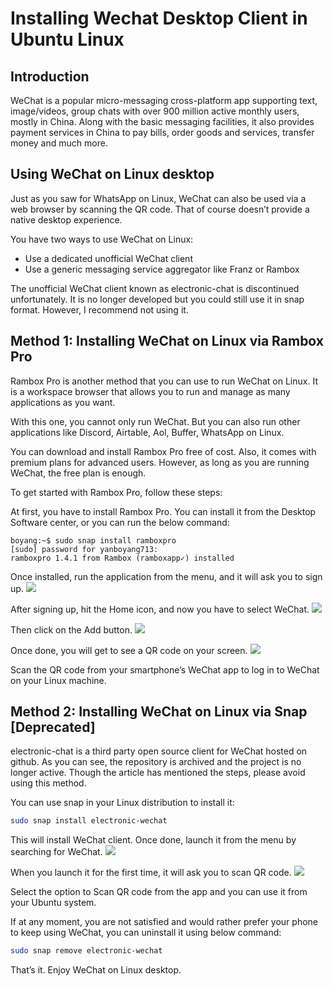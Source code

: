 # Installing Wechat Desktop Client in Ubuntu Linux

## Introduction
WeChat is a popular micro-messaging cross-platform app supporting text, image/videos, group chats with over 900 million active monthly users, mostly in China. Along with the basic messaging facilities, it also provides payment services in China to pay bills, order goods and services, transfer money and much more.

## Using WeChat on Linux desktop

Just as you saw for WhatsApp on Linux, WeChat can also be used via a web browser by scanning the QR code. That of course doesn’t provide a native desktop experience.

You have two ways to use WeChat on Linux:

+ Use a dedicated unofficial WeChat client
+ Use a generic messaging service aggregator like Franz or Rambox

The unofficial WeChat client known as electronic-chat is discontinued unfortunately. It is no longer developed but you could still use it in snap format. However, I recommend not using it.

## Method 1: Installing WeChat on Linux via Rambox Pro

Rambox Pro is another method that you can use to run WeChat on Linux. It is a workspace browser that allows you to run and manage as many applications as you want.

With this one, you cannot only run WeChat. But you can also run other applications like Discord, Airtable, Aol, Buffer, WhatsApp on Linux.

You can download and install Rambox Pro free of cost. Also, it comes with premium plans for advanced users. However, as long as you are running WeChat, the free plan is enough.

To get started with Rambox Pro, follow these steps:

At first, you have to install Rambox Pro. You can install it from the Desktop Software center, or you can run the below command:

```console
boyang:~$ sudo snap install ramboxpro
[sudo] password for yanboyang713: 
ramboxpro 1.4.1 from Rambox (ramboxapp✓) installed
```

Once installed, run the application from the menu, and it will ask you to sign up.
![](https://i1.wp.com/itsfoss.com/wp-content/uploads/2020/06/rambox-pro-signup.png?w=800&ssl=1)

After signing up, hit the Home icon, and now you have to select WeChat.
![](https://i2.wp.com/itsfoss.com/wp-content/uploads/2020/06/add-a-new-app.png?w=800&ssl=1)

Then click on the Add button.
![](https://i0.wp.com/itsfoss.com/wp-content/uploads/2020/06/add-wechat-2.png?w=800&ssl=1)

Once done, you will get to see a QR code on your screen.
![](https://i0.wp.com/itsfoss.com/wp-content/uploads/2020/06/scan-QR-code.png?w=800&ssl=1)

Scan the QR code from your smartphone’s WeChat app to log in to WeChat on your Linux machine.

## Method 2: Installing WeChat on Linux via Snap [Deprecated]

electronic-chat is a third party open source client for WeChat hosted on github. As you can see, the repository is archived and the project is no longer active.
Though the article has mentioned the steps, please avoid using this method.

You can use snap in your Linux distribution to install it:

```bash
sudo snap install electronic-wechat
```

This will install WeChat client. Once done, launch it from the menu by searching for WeChat.
![](https://i2.wp.com/itsfoss.com/wp-content/uploads/2020/06/wechat.jpg?w=800&ssl=1)

When you launch it for the first time, it will ask you to scan QR code.
![](https://i1.wp.com/itsfoss.com/wp-content/uploads/2020/06/scan-qr-code.jpg?w=800&ssl=1)

Select the option to Scan QR code from the app and you can use it from your Ubuntu system.

If at any moment, you are not satisfied and would rather prefer your phone to keep using WeChat, you can uninstall it using below command:

```bash
sudo snap remove electronic-wechat
```

That’s it. Enjoy WeChat on Linux desktop.


